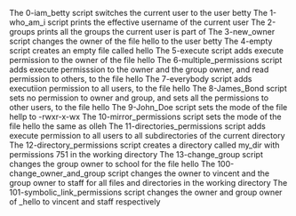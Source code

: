 The 0-iam_betty script switches the current user to the user betty
The 1-who_am_i script prints the effective username of the current user
The 2-groups prints all the groups the current user is part of
The 3-new_owner  script changes the owner of the file hello to the user betty
The 4-empty script creates an empty file called hello
The 5-execute script adds execute permission to the owner of the file hello
The 6-multiple_permissions script adds execute permisssion to the owner and the group owner, and read permission to others, to the file hello
The 7-everybody script adds executiion permission to all users, to the file hello
The 8-James_Bond script sets no permission to owner and group, and sets all the permissions to other users, to the file hello
The 9-John_Doe script sets the mode of the file hellp to -rwxr-x-wx
The 10-mirror_permissions script sets the mode of the file hello the same as olleh
The 11-directories_permissions script adds execute permission to all users to all subdirectories of the current directory
The 12-directory_permissions script creates a directory called my_dir with permissions 751 in the working directory
The 13-change_group script changes the group owner to school for the file hello
The 100-change_owner_and_group script changes the owner to vincent and the group owner to staff for all files and directories in the working directory
The 101-symbolic_link_permissions script changes the owner and group owner of _hello to vincent and staff respectively
